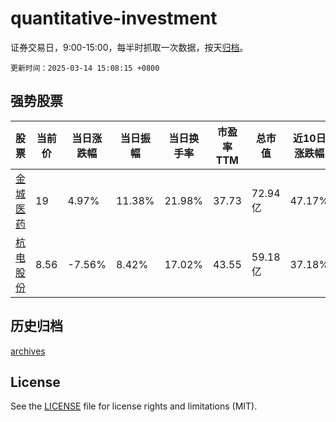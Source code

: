 # quantitative-investment

证券交易日，9:00-15:00，每半时抓取一次数据，按天[归档](archives)。

`更新时间：2025-03-14 15:08:15 +0800`

## 强势股票

|股票|当前价|当日涨跌幅|当日振幅|当日换手率|市盈率TTM|总市值|近10日涨跌幅|
|----|----|----|----|----|----|----|----|
|[金城医药](https://xueqiu.com/S/SZ300233)|19|4.97%|11.38%|21.98%|37.73|72.94亿|47.17%|
|[杭电股份](https://xueqiu.com/S/SH603618)|8.56|-7.56%|8.42%|17.02%|43.55|59.18亿|37.18%|

## 历史归档

[archives](archives)

## License

See the [LICENSE](LICENSE) file for license rights and limitations (MIT).